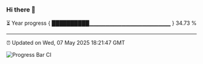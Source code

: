 ### Hi there 👋

⏳ Year progress { ██████████▁▁▁▁▁▁▁▁▁▁▁▁▁▁▁▁▁▁▁▁ } 34.73 %

---

⏰ Updated on Wed, 07 May 2025 18:21:47 GMT

![Progress Bar CI](https://github.com/liununu/liununu/workflows/Progress%20Bar%20CI/badge.svg)
